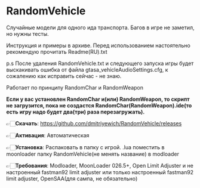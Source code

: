 # RandomVehicle

Случайные модели для одного ида транспорта. Багов в игре не заметил, но нужны тесты.

Инструкция и примеры в архиве. Перед использованием настоятельно рекомендую прочитать Readme(RU).txt

p.s После удаления RandomVehicle.txt и следующего запуска игры будет выскакивать ошибка от файла gtasa_vehicleAudioSettings.cfg, к сожалению как исправить сейчас - не знаю.

Работает по принципу RandomChar и RandomWeapon

**Если у вас установлен RandomChar и(или) RandomWeapon, то скрипт не загрузится, пока не создастся RandomChar(RandomWeapon).ide(то есть игру надо будет два(три) раза перезагружать).**

👉🏻**Скачать**: https://github.com/dmitriyewich/RandomVehicle/releases

👉🏻**Активация**: Автоматическая

👉🏻**Установка**: Распаковать в папку с игрой.
.lua поместить в moonloader
папку RandomVehicle(не менять название) в modloader

👉🏻**Требования**:
Modloader, MoonLoader 026.5+,
Open Limit Adjuster и не настроенный fastman92 limit adjuster
или только настроенный fastman92 limit adjuster,
OpenSAA(для сампа, не обязательно)
